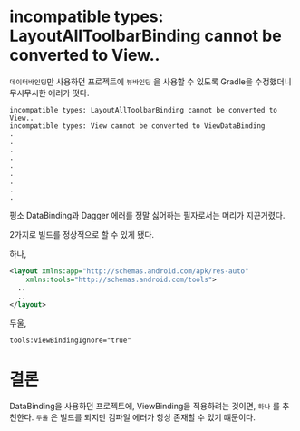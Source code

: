 # incompatible types: LayoutAllToolbarBinding cannot be converted to View..

`데이터바인딩`만 사용하던 프로젝트에 `뷰바인딩` 을 사용할 수 있도록 Gradle을 수정했더니 무시무시한 에러가 떳다.

```
incompatible types: LayoutAllToolbarBinding cannot be converted to View..
incompatible types: View cannot be converted to ViewDataBinding
.
.
.
.
.
.
.
.
.

```

평소 DataBinding과 Dagger 에러를 정말 싫어하는 필자로서는 머리가 지끈거렸다.

2가지로 빌드를 정상적으로 할 수 있게 됐다.

하나,

```xml
<layout xmlns:app="http://schemas.android.com/apk/res-auto"
    xmlns:tools="http://schemas.android.com/tools">
  ..
  ..
</layout>
```

두울,

```
tools:viewBindingIgnore="true"
```

# 결론

DataBinding을 사용하던 프로젝트에, ViewBinding을 적용하려는 것이면, `하나` 를 추천한다. `두울` 은 빌드를 되지만 컴파일 에러가 항상 존재할 수 있기 떄문이다.